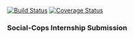 [![Build Status](https://img.shields.io/travis/Piyush3079/social-cops.svg?style=flat-square)](https://travis-ci.org/Piyush3079/social-cops)
[![Coverage Status](https://img.shields.io/coveralls/Piyush3079/social-cops.svg?style=flat-square)](https://coveralls.io/github/Piyush3079/social-cops?branch=master)

### Social-Cops Internship Submission
